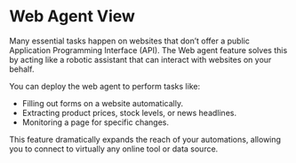 # Web Agent View

Many essential tasks happen on websites that don’t offer a public Application Programming Interface (API). The Web agent feature solves this by acting like a robotic assistant that can interact with websites on your behalf.

You can deploy the web agent to perform tasks like:

* Filling out forms on a website automatically.
* Extracting product prices, stock levels, or news headlines.
* Monitoring a page for specific changes.

This feature dramatically expands the reach of your automations, allowing you to connect to virtually any online tool or data source.
